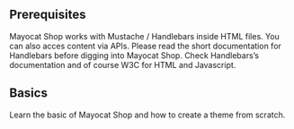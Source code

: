 <!--
  layout: documentation
  parent: documentation
  title: Basics
  -->

Prerequisites
------------

Mayocat Shop works with Mustache / Handlebars inside HTML files. You can also acces content via APIs. Please read the short documentation for Handlebars before digging into Mayocat Shop.
Check Handlebars’s documentation and of course W3C for HTML and Javascript.

Basics
------

Learn the basic of Mayocat Shop and how to create a theme from scratch.

